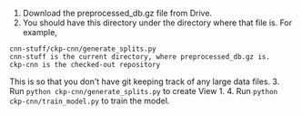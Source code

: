 1. Download the preprocessed_db.gz file from Drive.
2. You should have this directory under the directory where that file is. For example,
```
cnn-stuff/ckp-cnn/generate_splits.py
cnn-stuff is the current directory, where preprocessed_db.gz is.
ckp-cnn is the checked-out repository
```
This is so that you don't have git keeping track of any large data files.
3. Run `python ckp-cnn/generate_splits.py` to create View 1.
4. Run `python ckp-cnn/train_model.py` to train the model.